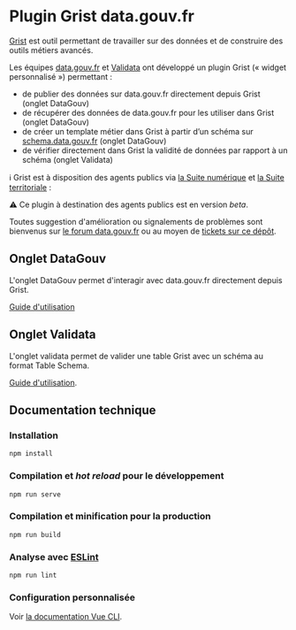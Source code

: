 # Plugin Grist data.gouv.fr

[Grist](https://www.getgrist.com/) est outil permettant de travailler sur des données et de construire des outils métiers avancés.

Les équipes [data.gouv.fr](https://data.gouv.fr/) et [Validata](https://validata.fr/) ont développé un plugin Grist (« widget personnalisé ») permettant :

* de publier des données sur data.gouv.fr directement depuis Grist (onglet DataGouv)
* de récupérer des données de data.gouv.fr pour les utiliser dans Grist  (onglet DataGouv)
* de créer un template métier dans Grist à partir d’un schéma sur [schema.data.gouv.fr](https://schema.data.gouv.fr/)  (onglet DataGouv)
* de vérifier directement dans Grist la validité de données par rapport à un schéma (onglet Validata)

ℹ️ Grist est à disposition des agents publics via [la Suite numérique](https://lasuite.numerique.gouv.fr/) et [la Suite territoriale](https://suiteterritoriale.anct.gouv.fr/) :

⚠️ Ce plugin à destination des agents publics est en version _beta_.

Toutes suggestion d'amélioration ou signalements de problèmes sont bienvenus sur [le forum data.gouv.fr](https://forum.data.gouv.fr/) ou au moyen de [tickets sur ce dépôt](https://github.com/datagouv/grist-plugin-opendata/issues).

## Onglet DataGouv

L'onglet DataGouv permet d'interagir avec data.gouv.fr directement depuis Grist.

[Guide d'utilisation](./docs/datagouv.md)

## Onglet Validata

L'onglet validata permet de valider une table Grist avec un schéma au format Table Schema. 

[Guide d'utilisation](./docs/validata.md).

## Documentation technique

### Installation

```
npm install
```

### Compilation et _hot reload_ pour le développement

```
npm run serve
```

### Compilation et minification pour la production

```
npm run build
```

### Analyse avec [ESLint](https://eslint.org/)
```
npm run lint
```

### Configuration personnalisée

Voir [la documentation Vue CLI](https://cli.vuejs.org/config/).
